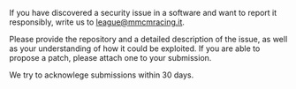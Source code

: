 If you have discovered a security issue in a software and want to report it responsibly, write us to league@mmcmracing.it.

Please provide the repository and a detailed description of the issue, as well as your understanding of how it could be exploited. If you are able to propose a patch, please attach one to your submission.

We try to acknowlege submissions within 30 days.

